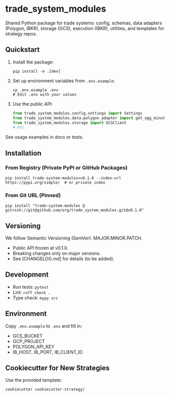 # trade_system_modules

Shared Python package for trade systems: config, schemas, data adapters (Polygon, IBKR), storage (GCS), execution (IBKR), utilities, and templates for strategy repos.

## Quickstart

1. Install the package:
   ```
   pip install -e .[dev]
   ```

2. Set up environment variables from `.env.example`:
   ```
   cp .env.example .env
   # Edit .env with your values
   ```

3. Use the public API:
   ```python
   from trade_system_modules.config.settings import Settings
   from trade_system_modules.data.polygon_adapter import get_agg_minute
   from trade_system_modules.storage import GCSClient
   # etc.
   ```

See usage examples in docs or tests.

## Installation

### From Registry (Private PyPI or GitHub Packages)
```
pip install trade-system-modules==0.1.0 --index-url https://pypi.org/simple/  # or private index
```

### From Git URL (Pinned)
```
pip install "trade-system-modules @ git+ssh://git@github.com/org/trade_system_modules.git@v0.1.0"
```

## Versioning

We follow Semantic Versioning (SemVer): MAJOR.MINOR.PATCH.
- Public API frozen at v0.1.0.
- Breaking changes only on major versions.
- See [CHANGELOG.md] for details (to be added).

## Development

- Run tests: `pytest`
- Lint: `ruff check .`
- Type check: `mypy src`

## Environment

Copy `.env.example` to `.env` and fill in:
- GCS_BUCKET
- GCP_PROJECT
- POLYGON_API_KEY
- IB_HOST, IB_PORT, IB_CLIENT_ID

## Cookiecutter for New Strategies

Use the provided template:
```
cookiecutter cookiecutter-strategy/
```
